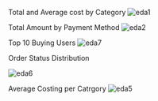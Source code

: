 Total and Average cost by Category
![eda1](https://github.com/user-attachments/assets/8d49afb1-107c-4022-9517-aa91b07da3d7)

Total Amount by Payment Method
![eda2](https://github.com/user-attachments/assets/6af74f2a-d7c4-4b8f-b46c-8739ad136dfb)

Top 10 Buying Users
![eda7](https://github.com/user-attachments/assets/78c2f219-c1f0-4339-b3c0-fc97d492f81c)

Order Status Distribution

![eda6](https://github.com/user-attachments/assets/1933bcdf-0826-47d0-93f2-95077a426ff1)

Average Costing per Catrgory
![eda5](https://github.com/user-attachments/assets/e694bcb7-c470-407e-aac9-3da2e06d1e6b)
